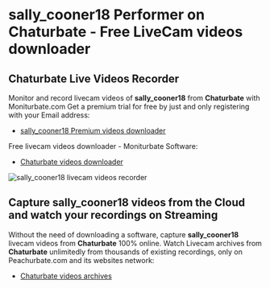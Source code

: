 # sally_cooner18 Performer on Chaturbate - Free LiveCam videos downloader

## Chaturbate Live Videos Recorder

Monitor and record livecam videos of **sally_cooner18** from **Chaturbate** with Moniturbate.com
Get a premium trial for free by just and only registering with your Email address:
* [sally_cooner18 Premium videos downloader](https://moniturbate.com/request-demo-licence-key.html)

Free livecam videos downloader - Moniturbate Software:
* [Chaturbate videos downloader](https://moniturbate.com/moniturbate-download-software.html)

![sally_cooner18 livecam videos recorder](https://peachurnet.com/templates/moniturbate-software.png)


## Capture sally_cooner18 videos from the Cloud and watch your recordings on Streaming

Without the need of downloading a software, capture **sally_cooner18** livecam videos from **Chaturbate** 100% online.
Watch Livecam archives from **Chaturbate** unlimitedly from thousands of existing recordings, only on Peachurbate.com and its websites network:
* [Chaturbate videos archives](https://peachurnet.com/)